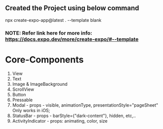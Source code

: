 ## Created the Project using below command

npx create-expo-app@latest . --template blank

### NOTE: Refer link here for more info: https://docs.expo.dev/more/create-expo/#--template

# Core-Components

1. View
2. Text
3. Image & ImageBackground
4. ScrollView
5. Button
6. Pressable
7. Modal - props - visible, animationType, presentationStyle="pageSheet" Only works in iOS;
8. StatusBar - props - barStyle={"dark-content"}, hidden, etc,..
9. ActivityIndicator - props: animating, color, size
